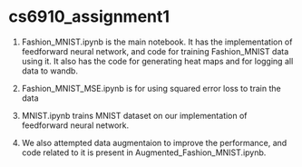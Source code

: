 # cs6910_assignment1

1. Fashion_MNIST.ipynb is the main notebook. It has the implementation of feedforward neural network, and code for training Fashion_MNIST data using it. It also has the code for generating heat maps and for logging all data to wandb.

2. Fashion_MNIST_MSE.ipynb is for using squared error loss to train the data

3. MNIST.ipynb trains MNIST dataset on our implementation of feedforward neural network.

4. We also attempted data augmentaion to improve the performance, and code related to it is present in Augmented_Fashion_MNIST.ipynb.